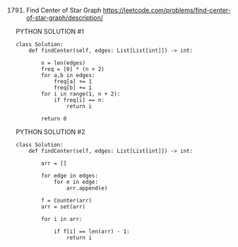 1791. Find Center of Star Graph
https://leetcode.com/problems/find-center-of-star-graph/description/


PYTHON SOLUTION #1

```
class Solution:
    def findCenter(self, edges: List[List[int]]) -> int:

        n = len(edges)
        freq = [0] * (n + 2)
        for a,b in edges:
            freq[a] += 1
            freq[b] += 1
        for i in range(1, n + 2):
            if freq[i] == n:
                return i

        return 0
```

PYTHON SOLUTION #2

```
class Solution:
    def findCenter(self, edges: List[List[int]]) -> int:
        
        arr = []

        for edge in edges:
            for e in edge:
                arr.append(e)
        
        f = Counter(arr)
        arr = set(arr)

        for i in arr:

            if f[i] == len(arr) - 1:
                return i
        
```
